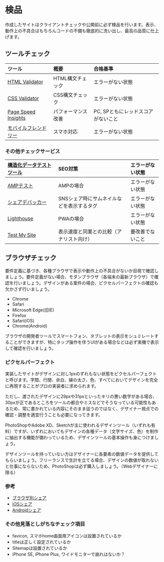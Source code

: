 # 検品

作成したサイトはクライアントチェックや公開前に必ず検品を行います。表示、動作上の不具合はもちろんコードの不備も徹底的に洗い出し、最高の品質に仕上げます。

## ツールチェック

| ツール | 概要 | 合格基準 |
| :--- | :--- | :--- |
| [HTML Validator](https://validator.w3.org/) | HTML構文チェック | エラーがない状態 |
| [CSS Validator](https://jigsaw.w3.org/css-validator/) | CSS構文チェック | エラーがない状態 |
| [Page Speed Insights](https://developers.google.com/speed/pagespeed/insights/?hl=ja) | パフォーマンス改善 | PC, SPともにレッドスコアがないこと |
| [モバイルフレンドリー](https://search.google.com/search-console/mobile-friendly?hl=ja) | スマホ対応 | エラーがない状態 |

### その他チェックサービス

| [構造化データテストツール](https://search.google.com/structured-data/testing-tool) | SEO対策 | エラーがない状態 |
| :--- | :--- | :--- |
| [AMPテスト](https://search.google.com/test/amp) | AMPの場合 | エラーがない状態 |
| [シェアデバッカー](https://developers.facebook.com/tools/debug/) | SNSシェア時にサムネイルなどを表示するタグ | エラーがない状態 |
| [Lighthouse](https://chrome.google.com/webstore/detail/lighthouse/blipmdconlkpinefehnmjammfjpmpbjk) | PWAの場合 | エラーがない状態 |
| [Test My Site](https://testmysite.withgoogle.com/intl/ja-jp) | 表示速度と同業との比較（アナリスト向け） | 要改善でないこと |



## ブラウザチェック

要件定義に基づき、各種ブラウザで表示や動作上の不具合がないか目視で確認しましょう。要件定義がない場合、モダンブラウザ（各端末の最新ブラウザ）で確認を行いましょう。デザインがある案件の場合、ピクセルパーフェクトの確認も欠かさず行いましょう。

* Chrome
* Safari
* Microsoft Edge\(旧IE\)
* Firefox
* Safari\(iOS\)
* Chrome\(Android\)

ブラウザの開発者ツールでスマートフォン、タブレットの表示をシュミレートすることができますが、特にタップ操作を伴うUIがある場合などは必ず実機で表示して確認を行いましょう。

### ピクセルパーフェクト

実装したサイトがデザインに対し1pxのずれもない状態をピクセルパーフェクトと呼びます。字間、行間、余白、線の太さ、色、すべてにおいてデザインを完全に再現することがプロの実装者に求められます。

ただし、渡されたデザインに29pxや31pxといったキリの悪い数字がある場合、30pxが正であるところをツールの都合やミスなどでそうなっている可能性もあるため、常に書かれている内容にそのまま従うのではなく、デザイナー視点での確認・調整を適宜行うことも必要になってきます。

PhotoShopやAdobe XD、Sketchが主に使われるデザインツール（いずれも有料）ですが、いずれにおいてもデザインの各種データ（文字サイズ、色）を制作に抽出する機能が備わっているため、デザインツールの基本操作も身につけましょう。

デザインツールを持っていない方はデザイナーに各要素の数値データを提供してもらいましょう。フリーランスで生計を立てる場合、デザインの数値が取れないと仕事にならないため、PhotoShopは必ず購入しましょう。（Webデザイナーに限る）

### 参考

* [ブラウザ別シェア](https://lab.syncer.jp/Statistic/Browser/)
* [iOSシェア](https://developer.apple.com/support/app-store/)
* [Androidシェア](https://developer.android.com/about/dashboards/index.html)

### その他見落としがちなチェック項目

* favicon, スマホhome画面用アイコンは設置されているか
* titleは正しく設定されているか
* Sitemapは設置されているか
* iPhone SE, iPhone Plus, ワイドモニターで崩れはないか？


